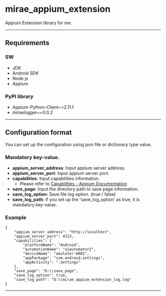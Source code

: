 # mirae_appium_extension
Appium Extension library for me.

---

## Requirements
### SW
- JDK
- Android SDK
- Node js
- Appium

### PyPI library
- Appium-Python-Client~=2.11.1
- miraelogger~=0.0.2

---

## Configuration format

You can set up the configuration using json file or dictionary type value.

### Mandatory key-value.
- **appium_server_address**: Input appium server address.
- **appium_server_port**: Input appium server port.
- **capabilities**: Input capabilities information.
    - Please refer to [Capabilities - Appium Documentation](https://appium.io/docs/en/2.1/guides/caps/)
- **save_page**: Input the directory path to save page information.
- **save_log_option**: Save file log option. (true / false)
- **save_log_path**: if you set up the 'save_log_option' as true, it is mandatory key-value.

### Example
```
{
    "appium_server_address": "http://localhost",
    "appium_server_port": 4723,
    "capabilities": {
        "platformName": "Android",
        "automationName": "uiautomator2",
        "deviceName": "emulator-0001",
        "appPackage": "com.android.settings",
        "appActivity": ".Settings"
    },
    "save_page": "D:\\save_page",
    "save_log_option": true,
    "save_log_path": "D:\\mirae_appium_extension_log.log" 
}
```

---
